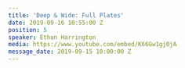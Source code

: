 ```yaml
---
title: 'Deep & Wide: Full Plates'
date: 2019-09-16 10:55:00 Z
position: 5
speaker: Ethan Harrington
media: https://www.youtube.com/embed/K66Gw1gj0jA
message_date: 2019-09-15 10:00:00 Z
---
```


